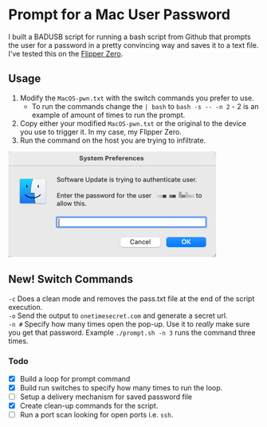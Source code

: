 # Prompt for a Mac User Password

I built a BADUSB script for running a bash script from Github that prompts the user for a password in a pretty convincing way and saves it to a text file. I've tested this on the [Flipper Zero](https://flipperzero.one/).

## <b>Usage</b>
1. Modify the `MacOS-pwn.txt` with the switch commands you prefer to use.
    * To run the commands change the `| bash` to `bash -s -- -n 2` - 2 is an example of amount of times to run the prompt.
2. Copy either your modified `MacOS-pwn.txt` or the original to the device you use to trigger it. In my case, my Flipper Zero. 
3. Run the command on the host you are trying to infiltrate.


![Prompt](images/prompt-run.png)

## <b>New! Switch Commands</b>

`-c` Does a clean mode and removes the pass.txt file at the end of the script execution.
<br> `-o` Send the output to `onetimesecret.com` and generate a secret url.
<br> `-n #` Specify how many times open the pop-up. Use it to <i>really</i> make sure you get that password. Example `./prompt.sh -n 3` runs the command three times.



### Todo
- [X] Build a loop for prompt command
- [X] Build run switches to specify how many times to run the loop. 
- [ ] Setup a delivery mechanism for saved password file
- [X] Create clean-up commands for the script.
- [ ] Run a port scan looking for open ports i.e. `ssh`.